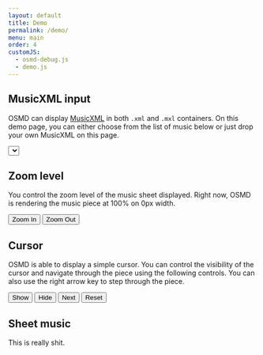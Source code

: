 ```yaml
---
layout: default
title: Demo
permalink: /demo/
menu: main
order: 4
customJS:
  - osmd-debug.js
  - demo.js
---
```


## MusicXML input
OSMD can display [MusicXML][0] in both `.xml` and `.mxl` containers. On this demo page, you can either choose from the list of music below or just drop your own MusicXML on this page.

<select id="select" class="btn btn-demo"></select>

## Zoom level
You control the zoom level of the music sheet displayed. Right now, OSMD is rendering the music piece at <span id="zoom-str">100</span>% on <span id="size-str">0</span>px width.

<input type="button" value="Zoom In" id="zoom-in-btn" class="btn btn-demo"/>
<input type="button" value="Zoom Out" id="zoom-out-btn" class="btn btn-demo"/>

## Cursor
OSMD is able to display a simple cursor. You can control the visibility of the cursor and navigate through the piece using the following controls. You can also use the right arrow key to step through the piece.

<input type="button" value="Show" id="show-cursor-btn" class="btn btn-demo"/>
<input type="button" value="Hide" id="hide-cursor-btn" class="btn btn-demo"/>
<input type="button" value="Next" id="next-cursor-btn" class="btn btn-demo"/>
<input type="button" value="Reset" id="reset-cursor-btn" class="btn btn-demo"/>

## Sheet music
<div id="error-container" class="error-container">This is really shit.</div>
<div id="osmd-demo-canvas"></div>

[0]: https://www.musicxml.com/
